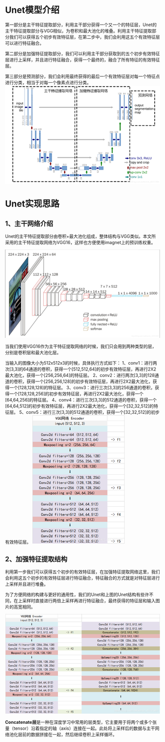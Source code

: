 # Unet模型介绍

​	第一部分是主干特征提取部分，利用主干部分获得一个又一个的特征层，Unet的主干特征提取部分与VGG相似，为卷积和最大池化的堆叠。利用主干特征提取部分我们可以获得五个初步有效特征层，在第二步中，我们会利用这五个有效特征层可以进行特征融合。

​	第二部分是加强特征提取部分，我们可以利用主干部分获取到的五个初步有效特征层进行上采样，并且进行特征融合，获得一个最终的，融合了所有特征的有效特征层。

​	第三部分是预测部分，我们会利用最终获得的最后一个有效特征层对每一个特征点进行分类，相当于对每一个像素点进行分类。
![image-20240815130459792](images/image-20240815130459792.png)

# Unet实现思路

## 1、主干网络介绍

​	Unet的主干特征提取部分由卷积+最大池化组成，整体结构与VGG类似。本文所采用的主干特征提取网络为VGG16，这样也方便使用imagnet上的预训练权重。

![image-20240815135010949](images/image-20240815135010949.png)

当我们使用VGG16作为主干特征提取网络的时候，我们只会用到两种类型的层，分别是卷积层和最大池化层。

当输入的图像大小为512x512x3的时候，具体执行方式如下：
1、conv1：进行两次[3,3]的64通道的卷积，获得一个[512,512,64]的初步有效特征层，再进行2X2最大池化，获得一个[256,256,64]的特征层。
2、conv2：进行两次[3,3]的128通道的卷积，获得一个[256,256,128]的初步有效特征层，再进行2X2最大池化，获得一个[128,128,128]的特征层。
3、conv3：进行三次[3,3]的256通道的卷积，获得一个[128,128,256]的初步有效特征层，再进行2X2最大池化，获得一个[64,64,256]的特征层。
4、conv4：进行三次[3,3]的512通道的卷积，获得一个[64,64,512]的初步有效特征层，再进行2X2最大池化，获得一个[32,32,512]的特征层。
5、conv5：进行三次[3,3]的512通道的卷积，获得一个[32,32,512]的初步有效特征层。
![image-20240815135849114](images/image-20240815135849114.png)

## 2、加强特征提取结构

利用第一步我们可以获得五个初步的有效特征层，在加强特征提取网络这里，我们会利用这五个初步的有效特征层进行特征融合，特征融合的方式就是对特征层进行上采样并且进行堆叠。

为了方便网络的构建与更好的通用性，我们的Unet和上图的Unet结构有些许不同，在上采样时直接进行两倍上采样再进行特征融合，最终获得的特征层和输入图片的高宽相同。

![image-20240815145624212](images/image-20240815145624212.png)

​	**Concatenate层**是一种在深度学习中常用的层类型，‌它主要用于将两个或多个张量（‌tensor）‌沿着指定的轴（‌axis）‌连接在一起。此处将上采样后的数据与主干网络池化层前的数据拼接在一起，然后继续卷积上采样循环。